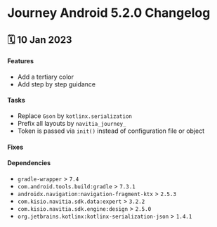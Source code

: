 # Journey Android 5.2.0 Changelog

<h2>🗓 10 Jan 2023</h2>

#### Features
- Add a tertiary color 
- Add step by step guidance

#### Tasks
- Replace `Gson` by `kotlinx.serialization`
- Prefix all layouts by `navitia_journey_`
- Token is passed via `init()` instead of configuration file or object

#### Fixes

#### Dependencies
- `gradle-wrapper` > `7.4`
- `com.android.tools.build:gradle` > `7.3.1`
- `androidx.navigation:navigation-fragment-ktx` > `2.5.3`
- `com.kisio.navitia.sdk.data:expert` > `3.2.2`
- `com.kisio.navitia.sdk.engine:design` > `2.5.0`
- `org.jetbrains.kotlinx:kotlinx-serialization-json` > `1.4.1`
